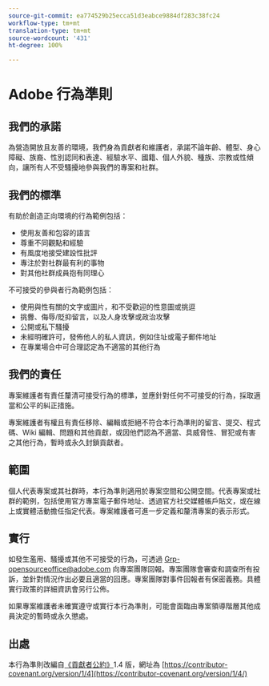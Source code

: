 ```yaml
---
source-git-commit: ea774529b25ecca51d3eabce9884df283c38fc24
workflow-type: tm+mt
translation-type: tm+mt
source-wordcount: '431'
ht-degree: 100%

---
```

# Adobe 行為準則

## 我們的承諾

為營造開放且友善的環境，我們身為貢獻者和維護者，承諾不論年齡、體型、身心障礙、族裔、性別認同和表達、經驗水平、國籍、個人外貌、種族、宗教或性傾向，讓所有人不受騷擾地參與我們的專案和社群。

## 我們的標準

有助於創造正向環境的行為範例包括：

* 使用友善和包容的語言
* 尊重不同觀點和經驗
* 有風度地接受建設性批評
* 專注於對社群最有利的事物
* 對其他社群成員抱有同理心

不可接受的參與者行為範例包括：

* 使用與性有關的文字或圖片，和不受歡迎的性意圖或挑逗
* 挑釁、侮辱/貶抑留言，以及人身攻擊或政治攻擊
* 公開或私下騷擾
* 未經明確許可，發佈他人的私人資訊，例如住址或電子郵件地址
* 在專業場合中可合理認定為不適當的其他行為

## 我們的責任

專案維護者有責任釐清可接受行為的標準，並應針對任何不可接受的行為，採取適當和公平的糾正措施。

專案維護者有權且有責任移除、編輯或拒絕不符合本行為準則的留言、提交、程式碼、Wiki 編輯、問題和其他貢獻，或因他們認為不適當、具威脅性、冒犯或有害之其他行為，暫時或永久封鎖貢獻者。

## 範圍

個人代表專案或其社群時，本行為準則適用於專案空間和公開空間。代表專案或社群的範例，包括使用官方專案電子郵件地址、透過官方社交媒體帳戶貼文，或在線上或實體活動擔任指定代表。專案維護者可進一步定義和釐清專案的表示形式。

## 實行

如發生濫用、騷擾或其他不可接受的行為，可透過 Grp-opensourceoffice@adobe.com 向專案團隊回報。專案團隊會審查和調查所有投訴，並針對情況作出必要且適當的回應。專案團隊對事件回報者有保密義務。具體實行政策的詳細資訊會另行公佈。

如果專案維護者未確實遵守或實行本行為準則，可能會面臨由專案領導階層其他成員決定的暫時或永久懲處。

## 出處

本行為準則改編自[《貢獻者公約》](https://contributor-covenant.org)1.4 版，網址為 [https://contributor-covenant.org/version/1/4](https://contributor-covenant.org/version/1/4/)
